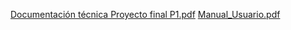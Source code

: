 [Documentación técnica Proyecto final P1.pdf](https://github.com/user-attachments/files/16503764/Documentacion.tecnica.Proyecto.final.P1.pdf)
[Manual_Usuario.pdf](https://github.com/user-attachments/files/16503858/Manual_Usuario.pdf)

